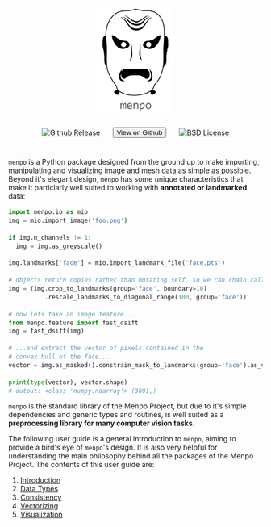 <link rel="stylesheet" type="text/css"  href="../menpostyle.css">

<div style="display: flex; align-items: center; flex-direction: column;">
  <img src="../../logo/menpo.png" alt="menpo" width="30%" style="display: flex;">
  </br>
  <div style="display: flex; align-items: center; justify-content: center; margin-top: 4px; margin-bottom: 20px">
    <a href="https://github.com/menpo/menpo" style="display: flex;">
      <img src="http://img.shields.io/github/release/menpo/menpo.svg?style=flat-square" alt="Github Release"/>
    </a>
    <a style="text-decoration: none; color: grey; margin: 5px 25px;" href="https://github.com/menpo/menpo">
      <button class="download_button">View on Github</button>
    </a>
    <a href="https://github.com/menpo/menpo/blob/master/LICENSE.txt" style="display: flex;">
      <img src="http://img.shields.io/badge/License-BSD-green.svg" alt="BSD License"/>
    </a>
  </div>
</div>

`menpo` is a Python package designed from the ground up to make importing, manipulating and visualizing image and mesh data as simple as possible.
Beyond it's elegant design, `menpo` has some unique characteristics that make it particlarly well suited to working with **annotated or landmarked** data:
```python
import menpo.io as mio
img = mio.import_image('foo.png')

if img.n_channels != 1:
  img = img.as_greyscale()

img.landmarks['face'] = mio.import_landmark_file('face.pts')

# objects return copies rather than mutating self, so we can chain calls
img = (img.crop_to_landmarks(group='face', boundary=10)
          .rescale_landmarks_to_diagonal_range(100, group='face'))

# now lets take an image feature...
from menpo.feature import fast_dsift
img = fast_dsift(img)

# ...and extract the vector of pixels contained in the
# convex hull of the face...
vector = img.as_masked().constrain_mask_to_landmarks(group='face').as_vector()

print(type(vector), vector.shape)
# output: <class 'numpy.ndarray'> (3801,)
```
`menpo` is the standard library of the Menpo Project, but due to it's simple dependencies and generic types and routines, is well suited as a **preprocessing library for many computer vision tasks**.

The following user guide is a general introduction to `menpo`, aiming to provide a bird's eye of `menpo`'s design.
It is also very helpful for understanding the main philosophy behind all the packages of the Menpo Project.
The contents of this user guide are:
1. [Introduction](introduction.md)
2. [Data Types](datatypes.md)
3. [Consistency](consistency.md)
4. [Vectorizing](vectorizing.md)
5. [Visualization](visualization.md)

